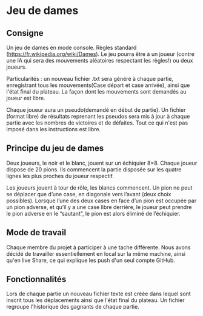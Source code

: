 # Jeu de dames 

## Consigne
Un jeu de dames en mode console. Règles standard (https://fr.wikipedia.org/wiki/Dames). Le jeu pourra être à un joueur (contre une IA qui sera des mouvements aléatoires respectant les règles!) ou deux joueurs. 

Particularités : un nouveau fichier .txt sera généré à chaque partie, enregistrant tous les mouvements(Case départ et case arrivée), ainsi que l'état final du plateau. La façon dont les mouvements sont demandés au joueur est libre.

 Chaque joueur aura un pseudo(demandé en début de partie). Un fichier (format libre) de résultats reprenant les pseudos sera mis à jour à chaque partie avec les nombres de victoires et de défaites. Tout ce qui n'est pas imposé dans les instructions est libre.


## Principe du jeu de dames
Deux joueurs, le noir et le blanc, jouent sur un échiquier 8×8.
Chaque joueur dispose de 20 pions. Ils commencent la partie disposée sur les quatre lignes les plus proches du joueur respectif.

Les joueurs jouent à tour de rôle, les blancs commencent. Un pion ne peut se déplacer que d’une case, en diagonale vers l’avant (deux choix possibles). Lorsque l’une des deux cases en face d’un pion est occupée par un pion adverse, et qu’il y a une case libre derrière, le joueur peut prendre le pion adverse en le “sautant”, le pion est alors éliminé de l’échiquier.

## Mode de travail

Chaque membre du projet à participer à une tache différente.
Nous avons décidé de travailler essentiellement en local sur la même machine, ainsi qu'en live Share, ce qui explique les push d'un seul compte GitHub.

## Fonctionnalités
Lors de chaque partie un nouveau fichier texte est créée dans lequel sont inscrit tous les déplacements ainsi que l'état final du plateau.
Un fichier regroupe l'historique des gagnants de chaque partie.